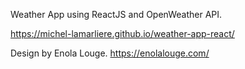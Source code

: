 Weather App using ReactJS and OpenWeather API.

https://michel-lamarliere.github.io/weather-app-react/

Design by Enola Louge. https://enolalouge.com/